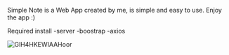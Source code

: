 Simple Note is a Web App created by me, is simple and easy to use.
Enjoy the app :)


Required install 
-server
-boostrap
-axios

![GlH4HKEWIAAHoor](https://github.com/user-attachments/assets/130af7bd-e827-43bc-8f38-571083b57d58)
